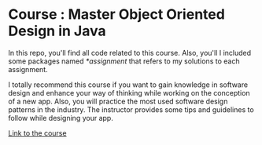 # Course : Master Object Oriented Design in Java

In this repo, you'll find all code related to this course. Also, you'll I included some packages named <em>*assignment</em> that refers to my solutions to each assignment.

I totally recommend this course if you want to gain knowledge in software design and enhance your way of thinking
while working on the conception of a new app. Also, you will practice the most used software design
patterns in the industry. The instructor provides some tips and guidelines to follow
while designing your app.

<a href="https://www.udemy.com/course/mastering-object-oriented-design-in-java"> 
Link to the course
</a>